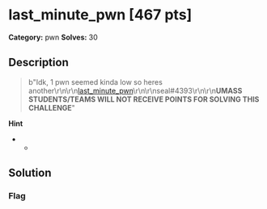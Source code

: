 # last_minute_pwn [467 pts]

**Category:** pwn
**Solves:** 30

## Description
>b"Idk, 1 pwn seemed kinda low so heres another\r\n\r\n[last_minute_pwn](https://umass-ctf-challenges.s3.amazonaws.com/pwn/last_minute_pwn)\r\n\r\nseal#4393\r\n\r\n**UMASS STUDENTS/TEAMS WILL NOT RECEIVE POINTS FOR SOLVING THIS CHALLENGE**"

**Hint**
* -

## Solution

### Flag

